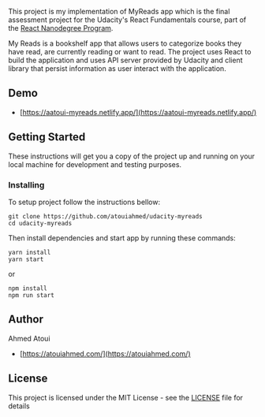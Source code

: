 This project is my implementation of MyReads app which is the final assessment project for the
Udacity's React Fundamentals course, part of the [React Nanodegree Program](https://udacity.com/course/nd019).

My Reads is a bookshelf app that allows users to categorize books they have read, are currently reading or want to read. The project uses React to build the application and uses API server provided by Udacity and client library that persist information as user interact with the application.

## Demo

- [https://aatoui-myreads.netlify.app/](https://aatoui-myreads.netlify.app/)


## Getting Started

These instructions will get you a copy of the project up and running on your local machine for development and testing purposes.

### Installing

To setup project follow the instructions bellow:

```
git clone https://github.com/atouiahmed/udacity-myreads
cd udacity-myreads
```

Then install dependencies and start app by running these commands:

```
yarn install
yarn start
```

or

```
npm install
npm run start
```

## Author

Ahmed Atoui

- [https://atouiahmed.com/](https://atouiahmed.com/)

## License

This project is licensed under the MIT License - see the [LICENSE](LICENSE) file for details
